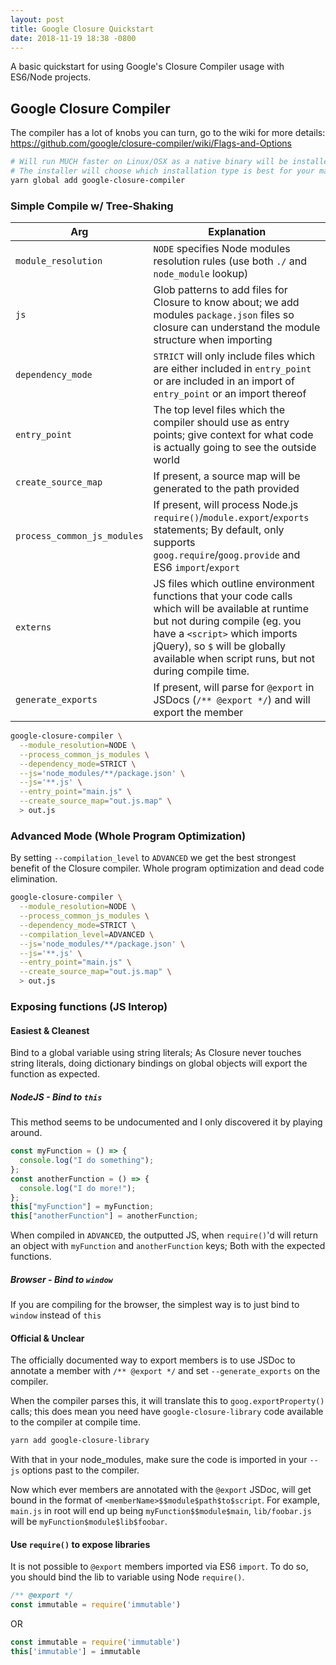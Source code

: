 ```yaml
---
layout: post
title: Google Closure Quickstart
date: 2018-11-19 18:38 -0800
---
```


A basic quickstart for using Google's Closure Compiler usage with ES6/Node projects.

## Google Closure Compiler

The compiler has a lot of knobs you can turn, go to the wiki for more details:
<https://github.com/google/closure-compiler/wiki/Flags-and-Options>

```bash
# Will run MUCH faster on Linux/OSX as a native binary will be installed by default.
# The installer will choose which installation type is best for your machine (native, JS, Java)
yarn global add google-closure-compiler
```

### Simple Compile w/ Tree-Shaking

| Arg                         | Explanation                                                                                                                                                                                                                                                    |
| --------------------------- | -------------------------------------------------------------------------------------------------------------------------------------------------------------------------------------------------------------------------------------------------------------- |
| `module_resolution`         | `NODE` specifies Node modules resolution rules (use both `./` and `node_module` lookup)                                                                                                                                                                        |
| `js`                        | Glob patterns to add files for Closure to know about; we add modules `package.json` files so closure can understand the module structure when importing                                                                                                        |
| `dependency_mode`           | `STRICT` will only include files which are either included in `entry_point` or are included in an import of `entry_point` or an import thereof                                                                                                                 |
| `entry_point`               | The top level files which the compiler should use as entry points; give context for what code is actually going to see the outside world                                                                                                                       |
| `create_source_map`         | If present, a source map will be generated to the path provided                                                                                                                                                                                                |
| `process_common_js_modules` | If present, will process Node.js `require()`/`module.export`/`exports` statements; By default, only supports `goog.require`/`goog.provide` and ES6 `import`/`export`                                                                                           |
| `externs`                   | JS files which outline environment functions that your code calls which will be available at runtime but not during compile (eg. you have a `<script>` which imports jQuery), so `$` will be globally available when script runs, but not during compile time. |
| `generate_exports`          | If present, will parse for `@export` in JSDocs (`/** @export */`) and will export the member                                                                                                                                                                   |

```bash
google-closure-compiler \
  --module_resolution=NODE \
  --process_common_js_modules \
  --dependency_mode=STRICT \
  --js='node_modules/**/package.json' \
  --js='**.js' \
  --entry_point="main.js" \
  --create_source_map="out.js.map" \
  > out.js
```

### Advanced Mode (Whole Program Optimization)

By setting `--compilation_level` to `ADVANCED` we get the best strongest benefit of the Closure compiler. Whole program optimization
and dead code elimination.

```bash
google-closure-compiler \
  --module_resolution=NODE \
  --process_common_js_modules \
  --dependency_mode=STRICT \
  --compilation_level=ADVANCED \
  --js='node_modules/**/package.json' \
  --js='**.js' \
  --entry_point="main.js" \
  --create_source_map="out.js.map" \
  > out.js
```

### Exposing functions (JS Interop)

#### Easiest & Cleanest

Bind to a global variable using string literals; As Closure never touches string literals, doing dictionary bindings on global
objects will export the function as expected.

##### NodeJS - Bind to `this`

This method seems to be undocumented and I only discovered it by playing around.

```javascript
const myFunction = () => {
  console.log("I do something");
};
const anotherFunction = () => {
  console.log("I do more!");
};
this["myFunction"] = myFunction;
this["anotherFunction"] = anotherFunction;
```

When compiled in `ADVANCED`, the outputted JS, when `require()`'d will return an object with `myFunction` and `anotherFunction` keys;
Both with the expected functions.

##### Browser - Bind to `window`

If you are compiling for the browser, the simplest way is to just bind to `window` instead of `this`

#### Official & Unclear

The officially documented way to export members is to use JSDoc to annotate a member with `/** @export */` and set `--generate_exports` on the compiler.

When the compiler parses this, it will translate this to `goog.exportProperty()` calls; this does mean you need have `google-closure-library`
code available to the compiler at compile time.

```bash
yarn add google-closure-library
```

With that in your node_modules, make sure the code is imported in your `--js` options past to the compiler.

Now which ever members are annotated with the `@export` JSDoc, will get bound in the format of `<memberName>$$module$path$to$script`.
For example, `main.js` in root will end up being `myFunction$$module$main`, `lib/foobar.js` will be `myFunction$module$lib$foobar`.

#### Use `require()` to expose libraries

It is not possible to `@export` members imported via ES6 `import`. To do so, you should bind the lib to variable using Node `require()`.

```javascript
/** @export */
const immutable = require('immutable')
```

OR

```javascript
const immutable = require('immutable')
this['immutable'] = immutable
```
